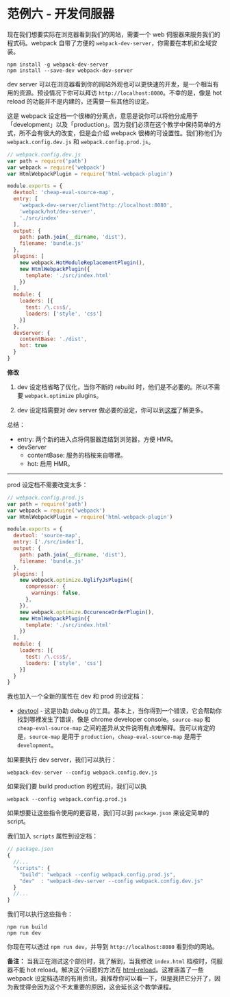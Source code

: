 # 范例六 - 开发伺服器

现在我们想要实际在浏览器看到我们的网站，需要一个 web 伺服器来服务我们的程式码。webpack 自带了方便的 `webpack-dev-server`，你需要在本机和全域安装。

    npm install -g webpack-dev-server
    npm install --save-dev webpack-dev-server

dev server 可以在浏览器看到你的网站外观也可以更快速的开发，是一个相当有用的资源。预设情况下你可以拜访 `http://localhost:8080`。不幸的是，像是 hot reload 的功能并不是内建的，还需要一些其他的设定。

这是 webpack 设定档一个很棒的分离点，意思是说你可以将他分成用于「development」以及「production」。因为我们必须在这个教学中保持简单的方式，所不会有很大的改变，但是会介绍 webpack 很棒的可设置性。我们称他们为 `webpack.config.dev.js` 和 `webpack.config.prod.js`。

```javascript
// webpack.config.dev.js
var path = require('path')
var webpack = require('webpack')
var HtmlWebpackPlugin = require('html-webpack-plugin')

module.exports = {
  devtool: 'cheap-eval-source-map',
  entry: [
    'webpack-dev-server/client?http://localhost:8080',
    'webpack/hot/dev-server',
    './src/index'
  ],
  output: {
    path: path.join(__dirname, 'dist'),
    filename: 'bundle.js'
  },
  plugins: [
    new webpack.HotModuleReplacementPlugin(),
    new HtmlWebpackPlugin({
      template: './src/index.html'
    })
  ],
  module: {
    loaders: [{
      test: /\.css$/,
      loaders: ['style', 'css']
    }]
  },
  devServer: {
    contentBase: './dist',
    hot: true
  }
}
```


**修改**

1. dev 设定档省略了优化，当你不断的 rebuild 时，他们是不必要的。所以不需要 `webpack.optimize` plugins。

2. dev 设定档需要对 dev server 做必要的设定，你可以到[这裡](https://webpack.github.io/docs/webpack-dev-server.html)了解更多。

总结：

* entry: 两个新的进入点将伺服器连结到浏览器，方便 HMR。
* devServer
  * contentBase: 服务的档桉来自哪裡。
  * hot: 启用 HMR。
---

prod 设定档不需要改变太多：

```javascript
// webpack.config.prod.js
var path = require('path')
var webpack = require('webpack')
var HtmlWebpackPlugin = require('html-webpack-plugin')

module.exports = {
  devtool: 'source-map',
  entry: ['./src/index'],
  output: {
    path: path.join(__dirname, 'dist'),
    filename: 'bundle.js'
  },
  plugins: [
    new webpack.optimize.UglifyJsPlugin({
      compressor: {
        warnings: false,
      },
    }),
    new webpack.optimize.OccurenceOrderPlugin(),
    new HtmlWebpackPlugin({
      template: './src/index.html'
    })
  ],
  module: {
    loaders: [{
      test: /\.css$/,
      loaders: ['style', 'css']
    }]
  }
}
```

我也加入一个全新的属性在 dev 和 prod 的设定档：

* [devtool](https://webpack.github.io/docs/configuration.html#devtool) - 这是协助 debug 的工具。基本上，当你得到一个错误，它会帮助你找到哪裡发生了错误，像是 chrome developer console。`source-map` 和 `cheap-eval-source-map` 之间的差异从文件说明有点难解释。我可以肯定的是，`source-map` 是用于 `production`，`cheap-eval-source-map` 是用于 `development`。

如果要执行 dev server，我们可以执行：

    webpack-dev-server --config webpack.config.dev.js

如果我们要 build production 的程式码，我们可以执

    webpack --config webpack.config.prod.js


如果想要让这些指令使用的更容易，我们可以到 `package.json` 来设定简单的 script。

我们加入 `scripts` 属性到设定档：

```javascript
// package.json
{
  //...
  "scripts": {
    "build": "webpack --config webpack.config.prod.js",
    "dev"  : "webpack-dev-server --config webpack.config.dev.js"
  }
  //...
}
```

我们可以执行这些指令：

```
npm run build
npm run dev
```

你现在可以透过 `npm run dev`，并导到 `http://localhost:8080` 看到你的网站。

**备注：** 当我正在测试这个部份时，我了解到，当我修改 `index.html` 档桉时，伺服器不能 hot reload。解决这个问题的方法在 [html-reload](https://github.com/AriaFallah/WebpackTutorial/tree/master/part1/html-reload)。这裡涵盖了一些 webpack 设定档选项的有用资讯，我推荐你可以看一下，但是我把它分开了，因为我觉得会因为这个不太重要的原因，这会延长这个教学课程。
